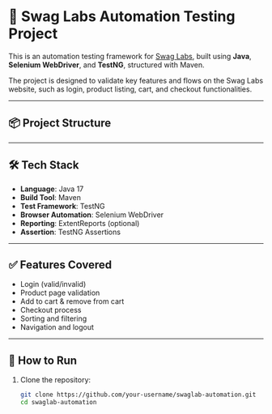 # 🧪 Swag Labs Automation Testing Project

This is an automation testing framework for [Swag Labs](https://www.saucedemo.com/), built using **Java**, **Selenium WebDriver**, and **TestNG**, structured with Maven.

The project is designed to validate key features and flows on the Swag Labs website, such as login, product listing, cart, and checkout functionalities.

---

## 📦 Project Structure


---

## 🛠️ Tech Stack

- **Language**: Java 17  
- **Build Tool**: Maven  
- **Test Framework**: TestNG  
- **Browser Automation**: Selenium WebDriver  
- **Reporting**: ExtentReports (optional)  
- **Assertion**: TestNG Assertions

---

## ✅ Features Covered

- Login (valid/invalid)
- Product page validation
- Add to cart & remove from cart
- Checkout process
- Sorting and filtering
- Navigation and logout

---

## 🚀 How to Run

1. Clone the repository:
   ```bash
   git clone https://github.com/your-username/swaglab-automation.git
   cd swaglab-automation
